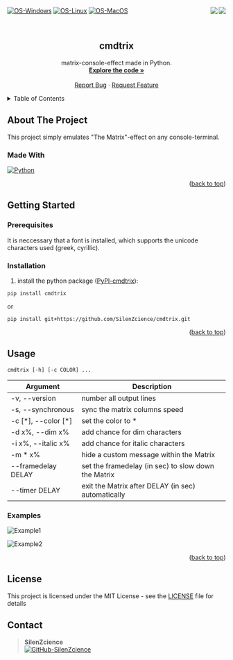 <div id="top"></div>

<p>
   <a href="https://pypi.org/project/cmdtrix/" alt="Downloads">
      <img src="https://static.pepy.tech/personalized-badge/cmdtrix?period=total&units=international_system&left_color=grey&right_color=orange&left_text=Downloads" align="right">
   </a>
   <a href="https://pypi.org/project/cmdtrix/" alt="Visitors">
      <img src="https://visitor-badge.laobi.icu/badge?page_id=SilenZcience.cmdtrix" align="right">
   </a>
</p>

[![OS-Windows]][OS-Windows]
[![OS-Linux]][OS-Linux]
[![OS-MacOS]][OS-MacOS]

<br/>
<div align="center">
<h2 align="center">cmdtrix</h2>
   <p align="center">
      matrix-console-effect made in Python.
      <br/>
      <a href="https://github.com/SilenZcience/cmdtrix/blob/main/cmdtrix/main.py">
         <strong>Explore the code »</strong>
      </a>
      <br/>
      <br/>
      <a href="https://github.com/SilenZcience/cmdtrix/issues">Report Bug</a>
      ·
      <a href="https://github.com/SilenZcience/cmdtrix/issues">Request Feature</a>
   </p>
</div>


<details>
   <summary>Table of Contents</summary>
   <ol>
      <li>
         <a href="#about-the-project">About The Project</a>
         <ul>
            <li><a href="#made-with">Made With</a></li>
         </ul>
      </li>
      <li>
         <a href="#getting-started">Getting Started</a>
         <ul>
            <li><a href="#prerequisites">Prerequisites</a></li>
            <li><a href="#installation">Installation</a></li>
         </ul>
      </li>
      <li><a href="#usage">Usage</a>
         <ul>
         <li><a href="#examples">Examples</a></li>
         </ul>
      </li>
      <li><a href="#license">License</a></li>
      <li><a href="#contact">Contact</a></li>
   </ol>
</details>

## About The Project

This project simply emulates "The Matrix"-effect on any console-terminal.

### Made With
[![Python][MadeWith-Python]](https://www.python.org/)

<p align="right">(<a href="#top">back to top</a>)</p>

## Getting Started

### Prerequisites

It is neccessary that a font is installed, which supports the unicode characters used (greek, cyrillic).

### Installation

1. install the python package ([PyPI-cmdtrix](https://pypi.org/project/cmdtrix/)):
```console
pip install cmdtrix
```
or
```console
pip install git+https://github.com/SilenZcience/cmdtrix.git
```
<p align="right">(<a href="#top">back to top</a>)</p>

## Usage

```console
cmdtrix [-h] [-c COLOR] ...
```

| Argument               | Description                                        |
|------------------------|----------------------------------------------------|
| -v, --version          | number all output lines                            |
| -s, --synchronous      | sync the matrix columns speed                      |
| -c [\*], --color [\*]  | set the color to *                                 |
| -d x%, --dim x%        | add chance for dim characters                      |
| -i x%, --italic x%     | add chance for italic characters                   |
| -m * x%                | hide a custom message within the Matrix            |
| --framedelay DELAY     | set the framedelay (in sec) to slow down the Matrix|
| --timer DELAY          | exit the Matrix after DELAY (in sec) automatically |

### Examples

![Example1](https://raw.githubusercontent.com/SilenZcience/cmdtrix/main/img/example1.png "example1")

![Example2](https://raw.githubusercontent.com/SilenZcience/cmdtrix/main/img/example2.png "example2")

<p align="right">(<a href="#top">back to top</a>)</p>

## License

This project is licensed under the MIT License - see the [LICENSE](https://github.com/SilenZcience/cmdtrix/blob/main/LICENSE) file for details

## Contact

> **SilenZcience** <br/>
[![GitHub-SilenZcience][GitHub-SilenZcience]](https://github.com/SilenZcience)

[OS-Windows]: https://svgshare.com/i/ZhY.svg
[OS-Linux]: https://svgshare.com/i/Zhy.svg
[OS-MacOS]: https://svgshare.com/i/ZjP.svg

[MadeWith-Python]: https://img.shields.io/badge/Made%20with-Python-brightgreen

[GitHub-SilenZcience]: https://img.shields.io/badge/GitHub-SilenZcience-orange